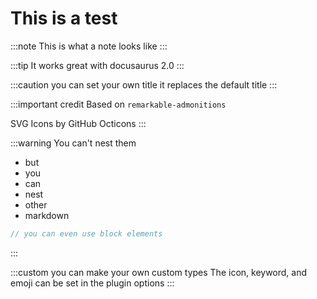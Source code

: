 # This is a test
:::note
This is what a note looks like
:::

:::tip
It works great with docusaurus 2.0
:::

:::caution you can set your own title
it replaces the default title
:::

:::important credit
Based on `remarkable-admonitions`

SVG Icons by GitHub Octicons
:::

:::warning
You can't nest them
* but
* you
* can
* nest
* other
* markdown

```javascript
// you can even use block elements
```
:::

:::custom you can make your own custom types
The icon, keyword, and emoji can be set in the plugin options
:::